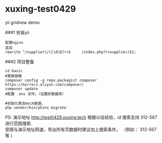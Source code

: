 # xuxing-test0429
yii gridvew demo

###1 安装yii 
```
配置nginx 
追加
rewrite ^/supplier\/([\d\D]+)$     /index.php?r=supplier/$1;

```

###2  项目整备
```
cd basic 
#更换镜像
composer config -g repo.packagist composer https://mirrors.aliyun.com/composer/
composer update
#配置 .env 文件。（设置好数据库）

#初始化表及mock数据.
php vendor/bin/phinx migrate

``` 
PS: 演示地址  http://test0429.xuxing.tech
    根据以往经验，id 搜索支持   312-567  进行范围搜索.    
   受限与演示地址网速，导出所有页数据时建议加上搜索条件。 （例如： 312-567  等 ）